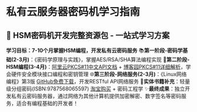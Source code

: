 # 私有云服务器密码机学习指南

## 🔐 HSM密码机开发完整资源包 - 一站式学习方案

**学习目标：7-10个月掌握HSM编程，开发私有云密码服务** 📚**第一阶段-密码学基础(2-3月)**：《密码学原理与实践》，掌握AES/RSA/SHA算法编程实现 🔧**第二阶段-HSM编程(3-4月)**：[阿里云PKCS#11中文API文档](https://help.aliyun.com/zh/kms/cloud-hardware-security-module/developer-reference/pkcs-11-library) + [博客园PKCS#11详细解析](https://www.cnblogs.com/lianshuiwuyi/p/17763654.html)，学会硬件安全模块接口编程和密钥管理 🌐**第三阶段-网络服务(2-3月)**：《Linux网络编程》第3版 [GitHub免费下载](https://github.com/yangtong/ebooks/blob/master/Linux编程/Linux网络编程.pdf)，开发RESTful API网络服务 📖**实体书籍补充**：轻量级分组密码(ISBN:9787568065597) [淘宝购买](https://detail.tmall.com/item.htm?id=630078331274) + 密码工程学 ✨**最终成果**：独立开发私有云密码服务器，通过网络为其他计算机提供加密解密、数字签名等密码服务，适合有编程基础的开发者！
